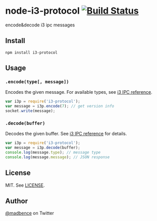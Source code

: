node-i3-protocol [![Build Status](https://travis-ci.org/madbence/node-i3-protocol.png?branch=master)](https://travis-ci.org/madbence/node-i3-protocol)
================

encode&amp;decode i3 ipc messages

## Install

```
npm install i3-protocol
```

## Usage

### `.encode(type[, message])`

Encodes the given message. For available types, see [i3 IPC reference](http://i3wm.org/docs/ipc.html#_sending_messages_to_i3).

```js
var i3p = require('i3-protocol');
var message = i3p.encode(7); // get version info
socket.write(message);
```

### `.decode(buffer)`

Decodes the given buffer. See [i3 IPC reference](http://i3wm.org/docs/ipc.html#_receiving_replies_from_i3) for details.

```js
var i3p = require('i3-protocol');
var message = i3p.decode(buffer);
console.log(message.type); // message type
console.log(message.message); // JSON response
```

## License

MIT. See [LICENSE](https://github.com/madbence/node-i3-protocol/blob/master/LICENSE).

## Author

[@madbence](http://twitter.com/madbence) on Twitter
